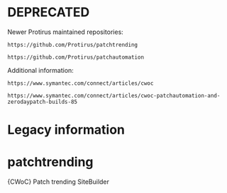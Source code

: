 # DEPRECATED

Newer Protirus maintained repositories:

    https://github.com/Protirus/patchtrending

    https://github.com/Protirus/patchautomation

Additional information:

    https://www.symantec.com/connect/articles/cwoc

    https://www.symantec.com/connect/articles/cwoc-patchautomation-and-zerodaypatch-builds-85

# Legacy information

patchtrending
=============

{CWoC} Patch trending SiteBuilder

